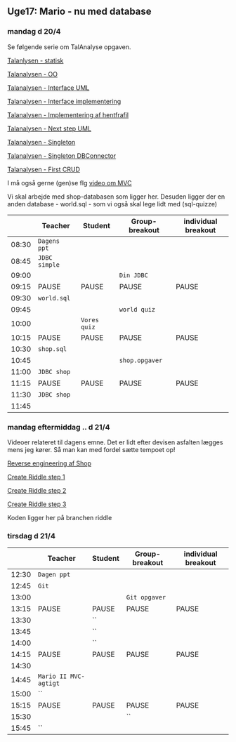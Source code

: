 ## Uge17: Mario - nu med database
### mandag d 20/4 
Se følgende serie om TalAnalyse opgaven.

[Talanlysen - statisk](https://youtu.be/xZHu0EAyeFg)

[Talanalysen - OO](https://youtu.be/lqg-p7OLaR4)

[Talanalysen - Interface UML](https://youtu.be/2RrnTlJOlFo)

[Talanalysen - Interface implementering](https://youtu.be/fjVJAtZrMw8)

[Talanalysen - Implementering af hentfrafil](https://youtu.be/z5wGcmR6I-c)

[Talanalysen - Next step UML](https://youtu.be/Tvg33WclRDU)

[Talanalysen - Singleton](https://youtu.be/OmkAjeYzC-M)

[Talanalysen - Singleton DBConnector](https://youtu.be/KQTmeuoXY78)

[Talanalysen - First CRUD](https://youtu.be/wAsQRVHvcqg)

I må også gerne (gen)se flg [video om MVC](https://www.youtube.com/watch?v=J-F8PJUvVwU "Blomster refaktoreret")

Vi skal arbejde med shop-databasen som ligger her. Desuden ligger der en anden database - world.sql - som vi også skal lege lidt med (sql-quizze)


|     | Teacher |Student | Group-breakout |individual breakout |
| --- | ------- |------- | -------------- |------------------- |
| 08:30 |`Dagens ppt`       |        |                |                    | 
| 08:45 |`JDBC simple`      |        |              |                    | 
| 09:00 |       |       | `Din JDBC`                ||                     
| 09:15 |PAUSE       |  PAUSE      |PAUSE                |PAUSE                    |PAUSE 
| 09:30 |`world.sql` |  | ||
| 09:45 | |  |`world quiz` ||
| 10:00 | |`Vores quiz`  | | |
| 10:15 |PAUSE |PAUSE  |PAUSE |PAUSE |PAUSE
| 10:30 |`shop.sql` |  | | |
| 10:45 | |  |`shop.opgaver` | |
| 11:00 |`JDBC shop` | | | |
| 11:15 |PAUSE |PAUSE  |PAUSE |PAUSE |PAUSE
| 11:30 |`JDBC shop` |  | | |
| 11:45 | || | |


### mandag eftermiddag .. d 21/4 

Videoer relateret til dagens emne. Det er lidt efter devisen asfalten lægges mens jeg kører.
Så man kan med fordel sætte tempoet op!

[Reverse engineering af Shop](https://youtu.be/3EPTkcAnviA)

[Create Riddle step 1](https://youtu.be/vtFHyLaz18M)

[Create Riddle step 2](https://youtu.be/bDVivHfA4Uk)

[Create Riddle step 3](https://youtu.be/Wc6dCUDRDQM)

Koden ligger her på branchen riddle


### tirsdag d 21/4 

|     | Teacher |Student | Group-breakout |individual breakout |
| --- | ------- |------- | -------------- |------------------- |
| 12:30 |`Dagen ppt`       |        |                |                    | 
| 12:45 |`Git`      |        |               |                    | 
| 13:00 |       |        |`Git opgaver`                ||                     
| 13:15 |PAUSE       |  PAUSE      |PAUSE                |PAUSE                    |PAUSE 
| 13:30 | |``  | ||
| 13:45 | |  `` |||
| 14:00 | |``  | | |
| 14:15 |PAUSE |PAUSE  |PAUSE |PAUSE |PAUSE
| 14:30 | |  | | |
| 14:45 |`Mario II MVC-agtigt` |  | | |
| 15:00 |`` | | | |
| 15:15 |PAUSE |PAUSE  |PAUSE |PAUSE |PAUSE
| 15:30 | |  |`` | |
| 15:45 |`` || | |



